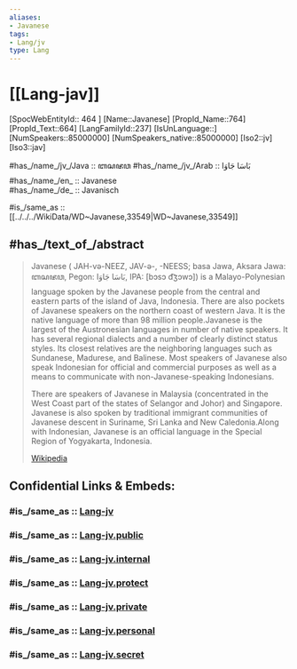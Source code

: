 ```yaml
---
aliases:
- Javanese
tags:
- Lang/jv
type: Lang
---
```


# [[Lang-jav]] 

[SpocWebEntityId:: 464 ]
[Name::Javanese]
[PropId_Name::764]
[PropId_Text::664]
[LangFamilyId::237]
[IsUnLanguage::]
[NumSpeakers::85000000]
[NumSpeakers_native::85000000]
[Iso2::jv]
[Iso3::jav]


#has_/name_/jv_/Java :: ꦧꦱꦗꦮ 
#has_/name_/jv_/Arab :: بَاسَا جَاوَا 
#has_/name_/en_ :: Javanese  
#has_/name_/de_ :: Javanisch   

#is_/same_as :: [[../../../WikiData/WD~Javanese,33549|WD~Javanese,33549]] 

## #has_/text_of_/abstract  

> Javanese ( JAH-və-NEEZ,  JAV-ə-,  -⁠NEESS; basa Jawa, Aksara Jawa: ꦧꦱꦗꦮ, Pegon: بَاسَا جَاوَا‎, IPA: [bɔsɔ d͡ʒɔwɔ]) is a Malayo-Polynesian language spoken by the Javanese people from the central and eastern parts of the island of Java, Indonesia. There are also pockets of Javanese speakers on the northern coast of western Java. It is the native language of more than 98 million people.Javanese is the largest of the Austronesian languages in number of native speakers. It has several regional dialects and a number of clearly distinct status styles. Its closest relatives are the neighboring languages such as Sundanese, Madurese, and Balinese. Most speakers of Javanese also speak Indonesian for official and commercial purposes as well as a means to communicate with non-Javanese-speaking Indonesians.
>
> There are speakers of Javanese in Malaysia (concentrated in the West Coast part of the states of Selangor and Johor) and Singapore. Javanese is also spoken by traditional immigrant communities of Javanese descent in Suriname, Sri Lanka and New Caledonia.Along with Indonesian, Javanese is an official language in the Special Region of Yogyakarta, Indonesia.
>
> [Wikipedia](https://en.wikipedia.org/wiki/Javanese%20language)


## Confidential Links & Embeds: 

### #is_/same_as :: [Lang-jv](/_Standards/Language/Lang~Family/LangFamily-Austronesian/Lang-jv.md) 

### #is_/same_as :: [Lang-jv.public](/_public/Language/Lang~Family/LangFamily-Austronesian/Lang-jv.public.md) 

### #is_/same_as :: [Lang-jv.internal](/_internal/Language/Lang~Family/LangFamily-Austronesian/Lang-jv.internal.md) 

### #is_/same_as :: [Lang-jv.protect](/_protect/Language/Lang~Family/LangFamily-Austronesian/Lang-jv.protect.md) 

### #is_/same_as :: [Lang-jv.private](/_private/Language/Lang~Family/LangFamily-Austronesian/Lang-jv.private.md) 

### #is_/same_as :: [Lang-jv.personal](/_personal/Language/Lang~Family/LangFamily-Austronesian/Lang-jv.personal.md) 

### #is_/same_as :: [Lang-jv.secret](/_secret/Language/Lang~Family/LangFamily-Austronesian/Lang-jv.secret.md)

